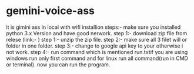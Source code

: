 # gemini-voice-ass
it is gimini ass in local with wifi
installion steps:-
make sure you installed python 3.x Version and have good nerwork.
step 1:- download zip file from relese (link:- )
step 1:- unzip the zip file.
step 2:- make sure all 3 filet will or folder in one folder.
step 3:- change to google api key to your otherwise i not work.
step 4:- run command which is mentioned run.txtif you are using windows run only first command and for linux run all command(run in CMD or terminal).
now you can run the program.
